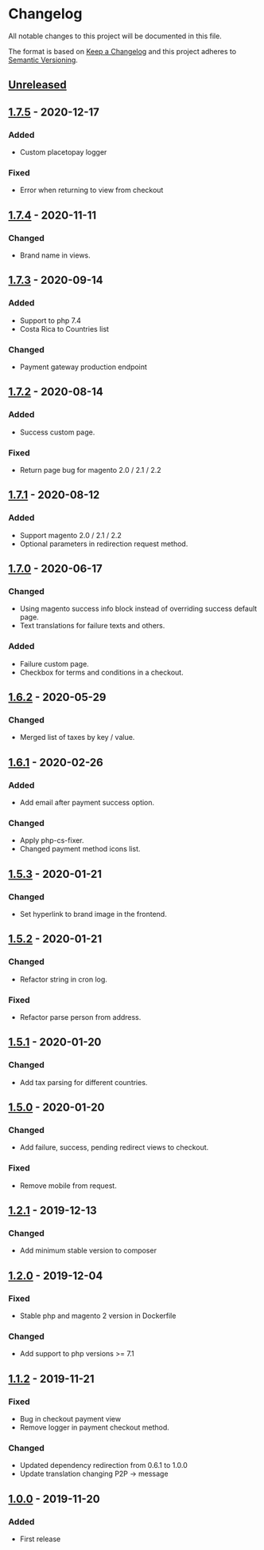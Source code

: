 # Changelog
All notable changes to this project will be documented in this file.

The format is based on [Keep a Changelog](http://keepachangelog.com/en/1.0.0/)
and this project adheres to [Semantic Versioning](http://semver.org/spec/v2.0.0.html).

## [Unreleased]

## [1.7.5] - 2020-12-17

### Added
- Custom placetopay logger

### Fixed
- Error when returning to view from checkout

## [1.7.4] - 2020-11-11

### Changed
- Brand name in views.

## [1.7.3] - 2020-09-14

### Added
- Support to php 7.4
- Costa Rica to Countries list

### Changed
- Payment gateway production endpoint

## [1.7.2] - 2020-08-14

### Added
- Success custom page.

### Fixed
- Return page bug for magento 2.0 / 2.1 / 2.2

## [1.7.1] - 2020-08-12

### Added
- Support magento 2.0 / 2.1 / 2.2
- Optional parameters in redirection request method.

## [1.7.0] - 2020-06-17

### Changed
- Using magento success info block instead of overriding success default page.
- Text translations for failure texts and others.

### Added
- Failure custom page.
- Checkbox for terms and conditions in a checkout.

## [1.6.2] - 2020-05-29

### Changed
- Merged list of taxes by key / value.

## [1.6.1] - 2020-02-26

### Added
- Add email after payment success option.

### Changed
- Apply php-cs-fixer.
- Changed payment method icons list.

## [1.5.3] - 2020-01-21

### Changed
- Set hyperlink to brand image in the frontend.

## [1.5.2] - 2020-01-21

### Changed
- Refactor string in cron log.

### Fixed
- Refactor parse person from address.

## [1.5.1] - 2020-01-20

### Changed
- Add tax parsing for different countries.

## [1.5.0] - 2020-01-20

### Changed
- Add failure, success, pending redirect views to checkout.

### Fixed
- Remove mobile from request.

## [1.2.1] - 2019-12-13

### Changed
- Add minimum stable version to composer

## [1.2.0] - 2019-12-04

### Fixed
- Stable php and magento 2 version in Dockerfile

### Changed
- Add support to php versions >= 7.1

## [1.1.2] - 2019-11-21

### Fixed
- Bug in checkout payment view
- Remove logger in payment checkout method.

### Changed
- Updated dependency redirection from 0.6.1 to 1.0.0
- Update translation changing P2P -> message

## [1.0.0] - 2019-11-20

### Added
- First release

[Unreleased]: https://github.com/placetopay-org/magento2-placetopay/compare/1.7.5...HEAD
[1.7.5]: https://github.com/placetopay-org/magento2-placetopay/compare/1.7.4...1.7.5
[1.7.4]: https://github.com/placetopay-org/magento2-placetopay/compare/1.7.3...1.7.4
[1.7.3]: https://github.com/placetopay-org/magento2-placetopay/compare/1.7.2...1.7.3
[1.7.2]: https://github.com/placetopay-org/magento2-placetopay/compare/1.7.1...1.7.2
[1.7.1]: https://github.com/placetopay-org/magento2-placetopay/compare/1.7.0...1.7.1
[1.7.0]: https://github.com/placetopay-org/magento2-placetopay/compare/v1.6.2...1.7.0
[1.6.2]: https://github.com/placetopay-org/magento2-placetopay/compare/v1.6.1...v1.6.2
[1.6.1]: https://github.com/placetopay-org/magento2-placetopay/compare/v1.5.3...v1.6.1
[1.5.3]: https://github.com/placetopay-org/magento2-placetopay/compare/v1.5.2...v1.5.3
[1.5.2]: https://github.com/placetopay-org/magento2-placetopay/compare/v1.5.1...v1.5.2
[1.5.1]: https://github.com/placetopay-org/magento2-placetopay/compare/v1.5.0...v1.5.1
[1.5.0]: https://github.com/placetopay-org/magento2-placetopay/compare/v1.4.0...v1.5.0
[1.4.0]: https://github.com/placetopay-org/magento2-placetopay/compare/v1.2.1...v1.4.0
[1.2.1]: https://github.com/placetopay-org/magento2-placetopay/compare/v1.2.0...v1.2.1
[1.2.0]: https://github.com/placetopay-org/magento2-placetopay/compare/v1.1.2...v1.2.0
[1.1.2]: https://github.com/placetopay-org/magento2-placetopay/compare/v1.0.0...v1.1.2
[1.0.0]: https://github.com/placetopay-org/magento2-placetopay/releases/tag/v1.0.0
